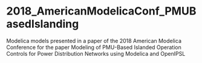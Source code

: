 # 2018_AmericanModelicaConf_PMUBasedIslanding
Modelica models presented in a paper of the 2018 American Modelica Conference for the paper Modeling of PMU-Based Islanded Operation Controls for Power Distribution Networks using Modelica and OpenIPSL

